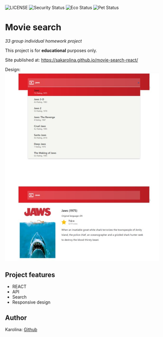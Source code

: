 ![LICENSE](https://img.shields.io/badge/license-MIT-blue.svg?style=flat-square)
![Security Status](https://img.shields.io/security-headers?label=Security&url=https%3A%2F%2Fgithub.com&style=flat-square)
![Eco Status](https://img.shields.io/badge/ECO-Friendly-green.svg)
![Pet Status](https://img.shields.io/badge/Pet-Friendly-green) 

# Movie search

_33 group individual homework project_

This project is for **educational** purposes only.

Site published at: https://sakarolina.github.io/movie-search-react/

Design: ![My Image](./src/Images/img.jpg)

## Project features
-   REACT
-   API
-   Search
-   Responsive design

## Author

Karolina: [Github](https://github.com/SaKarolina)

